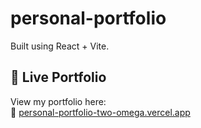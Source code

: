 # personal-portfolio

Built using React + Vite.

## 🚀 Live Portfolio

View my portfolio here:  
🔗 [personal-portfolio-two-omega.vercel.app](https://personal-portfolio-two-omega.vercel.app)

